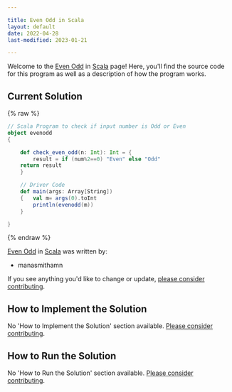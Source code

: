 ```yaml
---

title: Even Odd in Scala
layout: default
date: 2022-04-28
last-modified: 2023-01-21

---
```


Welcome to the [Even Odd](https://sampleprograms.io/projects/even-odd) in [Scala](https://sampleprograms.io/languages/scala) page! Here, you'll find the source code for this program as well as a description of how the program works.

## Current Solution

{% raw %}

```scala
// Scala Program to check if input number is Odd or Even
object evenodd 
{ 

	def check_even_odd(n: Int): Int = { 
		result = if (num%2==0) "Even" else "Odd"
    return result
	} 

	// Driver Code 
	def main(args: Array[String]) 
	{   val m= args(0).toInt
		println(evenodd(m)) 
	} 

}
```

{% endraw %}

[Even Odd](https://sampleprograms.io/projects/even-odd) in [Scala](https://sampleprograms.io/languages/scala) was written by:

- manasmithamn

If you see anything you'd like to change or update, [please consider contributing](https://github.com/TheRenegadeCoder/sample-programs).

## How to Implement the Solution

No 'How to Implement the Solution' section available. [Please consider contributing](https://github.com/TheRenegadeCoder/sample-programs-website).

## How to Run the Solution

No 'How to Run the Solution' section available. [Please consider contributing](https://github.com/TheRenegadeCoder/sample-programs-website).